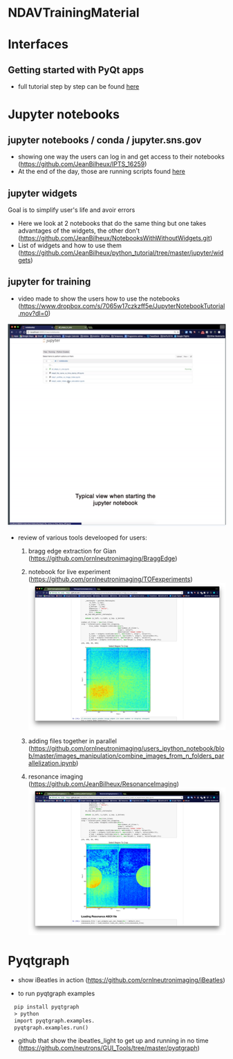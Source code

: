 # NDAVTrainingMaterial

# Interfaces

## Getting started with PyQt apps

- full tutorial step by step can be found [here](https://github.com/JeanBilheux/PyQtGui101/wiki)

# Jupyter notebooks

## jupyter  notebooks / conda / jupyter.sns.gov

- showing one way the users can log in and get access to their notebooks (https://github.com/JeanBilheux/IPTS_16259)
- At the end of the day, those are running scripts found [here](https://github.com/JeanBilheux/IPTS_scripts)

## jupyter widgets

Goal is to simplify user's life and avoir errors 

- Here we look at 2 notebooks that do the same thing but one takes advantages of the widgets, the other don't (https://github.com/JeanBilheux/NotebooksWithWithoutWidgets.git)
- List of widgets and how to use them (https://github.com/JeanBilheux/python_tutorial/tree/master/jupyter/widgets)

## jupyter for training

- video made to show the users how to use the notebooks (https://www.dropbox.com/s/7065w17czkzff5e/JupyterNotebookTutorial.mov?dl=0)

![alt tag](https://github.com/JeanBilheux/NDAVTrainingMaterial/blob/master/images/tutorial_video.png)

- review of various tools develooped for users:
  1. bragg edge extraction for Gian (https://github.com/ornlneutronimaging/BraggEdge)
 
  2. notebook for live experiment (https://github.com/ornlneutronimaging/TOFexperiments)
  ![alt tag](https://github.com/JeanBilheux/NDAVTrainingMaterial/blob/master/images/tof_experiments.png)
  
  3. adding files together in parallel (https://github.com/ornlneutronimaging/users_ipython_notebook/blob/master/images_manipulation/combine_images_from_n_folders_parallelization.ipynb)
 
  4. resonance imaging (https://github.com/JeanBilheux/ResonanceImaging)
  ![alt tag](https://github.com/JeanBilheux/NDAVTrainingMaterial/blob/master/images/resonance.png)
  
  
# Pyqtgraph

- show iBeatles in action (https://github.com/ornlneutronimaging/iBeatles)


- to run pyqtgraph examples

```
  pip install pyqtgraph
  > python
  import pyqtgraph.examples.
  pyqtgraph.examples.run()
  ```

- github that show the ibeatles_light to get up and running in no time (https://github.com/neutrons/GUI_Tools/tree/master/pyqtgraph)
                    

